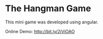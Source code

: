 # The Hangman Game

This mini game was developed using angular.

Online Demo: http://bit.ly/2jViOAO
